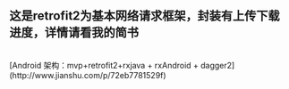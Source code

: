 这是retrofit2为基本网络请求框架，封装有上传下载进度，详情请看我的简书
-----------
<br>
[Android 架构：mvp+retrofit2+rxjava + rxAndroid + dagger2](http://www.jianshu.com/p/72eb7781529f)
